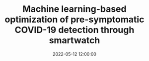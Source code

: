 ---
layout: post
title: Machine learning-based optimization of pre-symptomatic COVID-19 detection through smartwatch
date: '2022-05-12 12:00:00'
categories:
- publication
- publication_domestic
- journal
- journal_domestic
description: |-
  조형래, 김진현, 윤혜린, 한용섭, 강태신, 최현주, 이승환<br />
  Scientific Reports
---